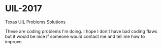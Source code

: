 # UIL-2017
Texas UIL Problems Solutions

These are coding problems I'm doing. I hope I don't have bad coding flaws but it would be nice if someone would contact
me and tell me how to improve.
